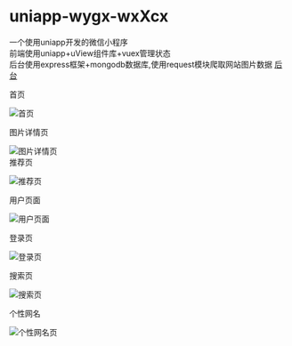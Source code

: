 # uniapp-wygx-wxXcx
一个使用uniapp开发的微信小程序  
前端使用uniapp+uView组件库+vuex管理状态  
后台使用express框架+mongodb数据库,使用request模块爬取网站图片数据 [后台](https://github.com/xy-tuoren/uniapp-wygx-wxXcx-server)

首页  

![首页](readme/首页.png)  

图片详情页  

![图片详情页](readme/图片详情.png)  
推荐页  

![推荐页](readme/推荐.png)  

用户页面  

![用户页面](readme/用户页面.png)   

登录页  

![登录页](readme/登录.png)  

搜索页  

![搜索页](readme/搜索.png)  

个性网名  

![个性网名页](readme/网名.png)  
